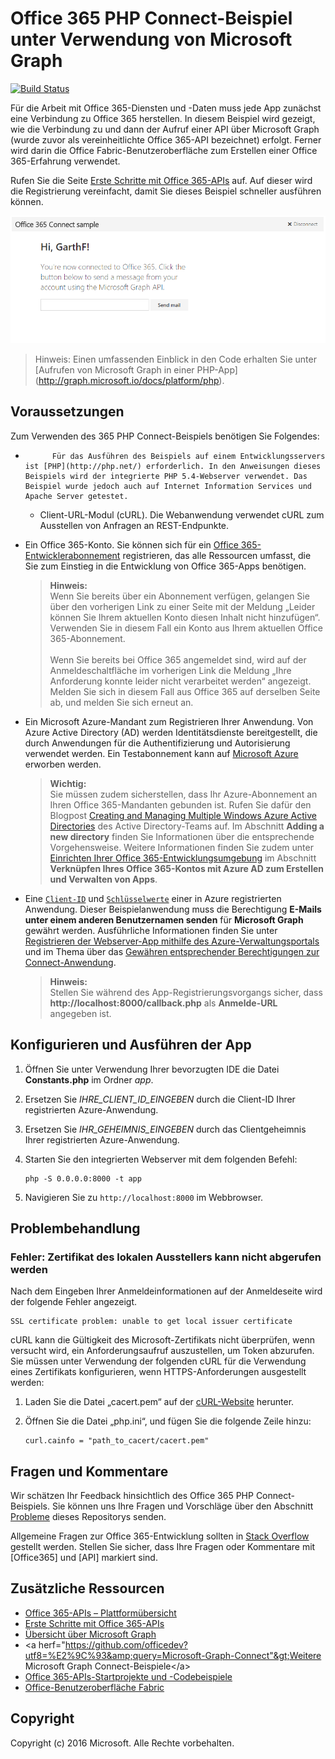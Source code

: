 # Office 365 PHP Connect-Beispiel unter Verwendung von Microsoft Graph

[![Build Status](https://travis-ci.org/microsoftgraph/php-connect-rest-sample.svg?branch=master)](https://travis-ci.org/microsoftgraph/php-connect-rest-sample)

Für die Arbeit mit Office 365-Diensten und -Daten muss jede App zunächst eine Verbindung zu Office 365 herstellen. In diesem Beispiel wird gezeigt, wie die Verbindung zu und dann der Aufruf einer API über Microsoft Graph (wurde zuvor als vereinheitlichte Office 365-API bezeichnet) erfolgt. Ferner wird darin die Office Fabric-Benutzeroberfläche zum Erstellen einer Office 365-Erfahrung verwendet.

Rufen Sie die Seite [Erste Schritte mit Office 365-APIs](http://dev.office.com/getting-started/office365apis?platform=option-php#setup) auf. Auf dieser wird die Registrierung vereinfacht, damit Sie dieses Beispiel schneller ausführen können.

![Screenshot des Office 365 PHP Connect-Beispiels](../readme-images/O365-PHP-Microsoft-Graph-Connect.png)

> Hinweis: Einen umfassenden Einblick in den Code erhalten Sie unter [Aufrufen von Microsoft Graph in einer PHP-App] (http://graph.microsoft.io/docs/platform/php).


## Voraussetzungen

Zum Verwenden des 365 PHP Connect-Beispiels benötigen Sie Folgendes:

* 
            Für das Ausführen des Beispiels auf einem Entwicklungsservers ist [PHP](http://php.net/) erforderlich. In den Anweisungen dieses Beispiels wird der integrierte PHP 5.4-Webserver verwendet. Das Beispiel wurde jedoch auch auf Internet Information Services und Apache Server getestet.
	* Client-URL-Modul (cURL). Die Webanwendung verwendet cURL zum Ausstellen von Anfragen an REST-Endpunkte. 
* Ein Office 365-Konto. Sie können sich für ein [Office 365-Entwicklerabonnement](https://aka.ms/devprogramsignup) registrieren, das alle Ressourcen umfasst, die Sie zum Einstieg in die Entwicklung von Office 365-Apps benötigen.

     > **Hinweis:**<br />
     Wenn Sie bereits über ein Abonnement verfügen, gelangen Sie über den vorherigen Link zu einer Seite mit der Meldung „Leider können Sie Ihrem aktuellen Konto diesen Inhalt nicht hinzufügen“. Verwenden Sie in diesem Fall ein Konto aus Ihrem aktuellen Office 365-Abonnement.<br /><br />
     Wenn Sie bereits bei Office 365 angemeldet sind, wird auf der Anmeldeschaltfläche im vorherigen Link die Meldung „Ihre Anforderung konnte leider nicht verarbeitet werden“ angezeigt. Melden Sie sich in diesem Fall aus Office 365 auf derselben Seite ab, und melden Sie sich erneut an.
* Ein Microsoft Azure-Mandant zum Registrieren Ihrer Anwendung. Von Azure Active Directory (AD) werden Identitätsdienste bereitgestellt, die durch Anwendungen für die Authentifizierung und Autorisierung verwendet werden. Ein Testabonnement kann auf [Microsoft Azure](https://account.windowsazure.com/SignUp) erworben werden.

     > **Wichtig:**<br />
     Sie müssen zudem sicherstellen, dass Ihr Azure-Abonnement an Ihren Office 365-Mandanten gebunden ist. Rufen Sie dafür den Blogpost [Creating and Managing Multiple Windows Azure Active Directories](http://blogs.technet.com/b/ad/archive/2013/11/08/creating-and-managing-multiple-windows-azure-active-directories.aspx) des Active Directory-Teams auf. Im Abschnitt **Adding a new directory** finden Sie Informationen über die entsprechende Vorgehensweise. Weitere Informationen finden Sie zudem unter [Einrichten Ihrer Office 365-Entwicklungsumgebung](ht5ps://msdn.microsoft.com/office/office365/howto/setup-development-environment#bk_CreateAzureSubscription) im Abschnitt **Verknüpfen Ihres Office 365-Kontos mit Azure AD zum Erstellen und Verwalten von Apps**.
* Eine [```Client-ID```](app/Constants.php#L29) und [```Schlüsselwerte```](app/Constants.php#L30) einer in Azure registrierten Anwendung. Dieser Beispielanwendung muss die Berechtigung **E-Mails unter einem anderen Benutzernamen senden** für **Microsoft Graph** gewährt werden. Ausführliche Informationen finden Sie unter [Registrieren der Webserver-App mithilfe des Azure-Verwaltungsportals](https://msdn.microsoft.com/office/office365/HowTo/add-common-consent-manually#bk_RegisterServerApp) und im Thema über das [Gewähren entsprechender Berechtigungen zur Connect-Anwendung](https://github.com/OfficeDev/O365-PHP-Microsoft-Graph-Connect/wiki/Grant-permissions-to-the-Connect-application-in-Azure).

     > **Hinweis:**<br />
     Stellen Sie während des App-Registrierungsvorgangs sicher, dass **http://localhost:8000/callback.php** als **Anmelde-URL** angegeben ist.

## Konfigurieren und Ausführen der App

1. Öffnen Sie unter Verwendung Ihrer bevorzugten IDE die Datei **Constants.php** im Ordner *app*.
2. Ersetzen Sie *IHRE_CLIENT_ID_EINGEBEN* durch die Client-ID Ihrer registrierten Azure-Anwendung.
3. Ersetzen Sie *IHR_GEHEIMNIS_EINGEBEN* durch das Clientgeheimnis Ihrer registrierten Azure-Anwendung.
4. Starten Sie den integrierten Webserver mit dem folgenden Befehl:
    ```
    php -S 0.0.0.0:8000 -t app
    ```
    
5. Navigieren Sie zu ```http://localhost:8000``` im Webbrowser.

## Problembehandlung

### Fehler: Zertifikat des lokalen Ausstellers kann nicht abgerufen werden

Nach dem Eingeben Ihrer Anmeldeinformationen auf der Anmeldeseite wird der folgende Fehler angezeigt.
```
SSL certificate problem: unable to get local issuer certificate
```

cURL kann die Gültigkeit des Microsoft-Zertifikats nicht überprüfen, wenn versucht wird, ein Anforderungsaufruf auszustellen, um Token abzurufen. Sie müssen unter Verwendung der folgenden cURL für die Verwendung eines Zertifikats konfigurieren, wenn HTTPS-Anforderungen ausgestellt werden:  

1. Laden Sie die Datei „cacert.pem“ auf der [cURL-Website](http://curl.haxx.se/docs/caextract.html) herunter. 
2. Öffnen Sie die Datei „php.ini“, und fügen Sie die folgende Zeile hinzu:

	```
	curl.cainfo = "path_to_cacert/cacert.pem"
	```

## Fragen und Kommentare

Wir schätzen Ihr Feedback hinsichtlich des Office 365 PHP Connect-Beispiels. Sie können uns Ihre Fragen und Vorschläge über den Abschnitt [Probleme](https://github.com/OfficeDev/O365-PHP-Microsoft-Graph-Connect/issues) dieses Repositorys senden.

Allgemeine Fragen zur Office 365-Entwicklung sollten in [Stack Overflow](http://stackoverflow.com/questions/tagged/Office365+API) gestellt werden. Stellen Sie sicher, dass Ihre Fragen oder Kommentare mit [Office365] und [API] markiert sind.
  
## Zusätzliche Ressourcen

* [Office 365-APIs – Plattformübersicht](https://msdn.microsoft.com/office/office365/howto/platform-development-overview)
* [Erste Schritte mit Office 365-APIs](http://dev.office.com/getting-started/office365apis)
* [Übersicht über Microsoft Graph](http://graph.microsoft.io/)
* &lt;a herf="https://github.com/officedev?utf8=%E2%9C%93&amp;query=Microsoft-Graph-Connect"&gt;Weitere Microsoft Graph Connect-Beispiele&lt;/a&gt;
* [Office 365-APIs-Startprojekte und -Codebeispiele](https://msdn.microsoft.com/office/office365/howto/starter-projects-and-code-samples)
* [Office-Benutzeroberfläche Fabric](https://github.com/OfficeDev/Office-UI-Fabric)

## Copyright
Copyright (c) 2016 Microsoft. Alle Rechte vorbehalten.


